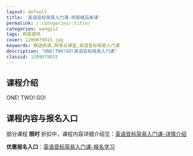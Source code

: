 ```yaml
---
layout: default
title: '英语音标简易入门课-网易精品单课'
permalink: /:categories/:title/
categories: wangyi2
tags: 网易提供
cover: 1209079815.jpg
keywords: 精选网课,网易云课堂,英语音标简易入门课
description: "ONE!TWO!GO!英语音标简易入门课"
classid: 1209079815
---
```


## 课程介绍

ONE! TWO! GO!

## 课程内容与报名入口

部分课程 **限时** 折扣中，课程内容详细介绍见：[英语音标简易入门课-详情介绍](https://study.163.com/course/introduction/1209079815.htm?share=1&shareId=1025206652&utm_campaign=share&utm_medium=iphoneShare&utm_source=&utm_u=1025206652)

**优惠报名入口**：[英语音标简易入门课-报名学习](https://study.163.com/course/introduction/1209079815.htm?share=1&shareId=1025206652&utm_campaign=share&utm_medium=iphoneShare&utm_source=&utm_u=1025206652)

